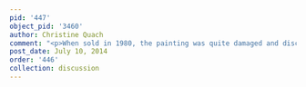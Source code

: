 ```yaml
---
pid: '447'
object_pid: '3460'
author: Christine Quach
comment: "<p>When sold in 1980, the painting was quite damaged and discolored.</p>"
post_date: July 10, 2014
order: '446'
collection: discussion
---
```

